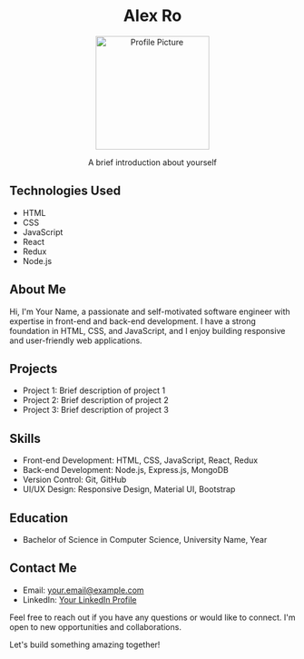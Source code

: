<h1 align="center">Alex Ro</h1>

<p align="center">
  <img src="profile-picture.jpg" alt="Profile Picture" width="200">
</p>

<p align="center">A brief introduction about yourself</p>

## Technologies Used
- HTML
- CSS
- JavaScript
- React
- Redux
- Node.js

## About Me
Hi, I'm Your Name, a passionate and self-motivated software engineer with expertise in front-end and back-end development. I have a strong foundation in HTML, CSS, and JavaScript, and I enjoy building responsive and user-friendly web applications.

## Projects
- Project 1: Brief description of project 1
- Project 2: Brief description of project 2
- Project 3: Brief description of project 3

## Skills
- Front-end Development: HTML, CSS, JavaScript, React, Redux
- Back-end Development: Node.js, Express.js, MongoDB
- Version Control: Git, GitHub
- UI/UX Design: Responsive Design, Material UI, Bootstrap

## Education
- Bachelor of Science in Computer Science, University Name, Year

## Contact Me
- Email: your.email@example.com
- LinkedIn: [Your LinkedIn Profile](https://www.linkedin.com/in/your-profile)

Feel free to reach out if you have any questions or would like to connect. I'm open to new opportunities and collaborations.

Let's build something amazing together!
